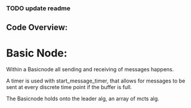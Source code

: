 ### TODO update readme

## Code Overview:

# Basic Node:

Within a Basicnode all sending and receiving of messages happens.

A timer is used with start_message_timer, that allows for messages to be sent at every discrete time point if the buffer is full.

The Basicnode holds onto the leader alg, an array of mcts alg. 

